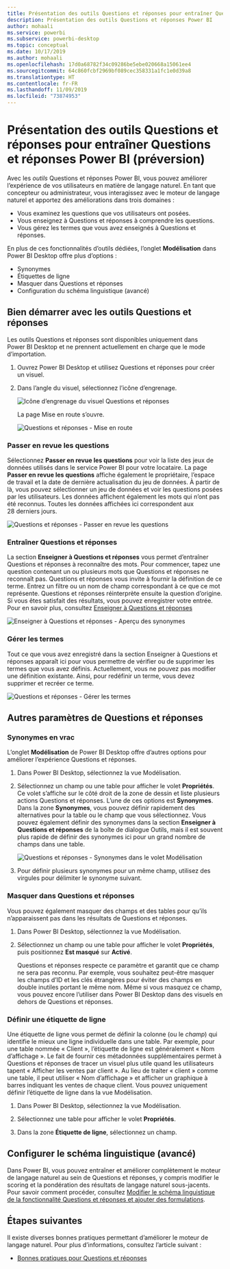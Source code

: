 ```yaml
---
title: Présentation des outils Questions et réponses pour entraîner Questions et réponses Power BI (préversion)
description: Présentation des outils Questions et réponses Power BI
author: mohaali
ms.service: powerbi
ms.subservice: powerbi-desktop
ms.topic: conceptual
ms.date: 10/17/2019
ms.author: mohaali
ms.openlocfilehash: 17d0a68782f34c09286be5ebe020668a15061ee4
ms.sourcegitcommit: 64c860fcbf2969bf089cec358331a1fc1e0d39a8
ms.translationtype: HT
ms.contentlocale: fr-FR
ms.lasthandoff: 11/09/2019
ms.locfileid: "73874953"
---
```

# <a name="intro-to-qa-tooling-to-train-power-bi-qa-preview"></a>Présentation des outils Questions et réponses pour entraîner Questions et réponses Power BI (préversion)

Avec les *outils* Questions et réponses Power BI, vous pouvez améliorer l’expérience de vos utilisateurs en matière de langage naturel. En tant que concepteur ou administrateur, vous interagissez avec le moteur de langage naturel et apportez des améliorations dans trois domaines : 

- Vous examinez les questions que vos utilisateurs ont posées.
- Vous enseignez à Questions et réponses à comprendre les questions.
- Vous gérez les termes que vous avez enseignés à Questions et réponses.

En plus de ces fonctionnalités d’outils dédiées, l’onglet **Modélisation** dans Power BI Desktop offre plus d’options :  

- Synonymes
- Étiquettes de ligne
- Masquer dans Questions et réponses
- Configuration du schéma linguistique (avancé)

## <a name="get-started-with-qa-tooling"></a>Bien démarrer avec les outils Questions et réponses

Les outils Questions et réponses sont disponibles uniquement dans Power BI Desktop et ne prennent actuellement en charge que le mode d’importation.

1. Ouvrez Power BI Desktop et utilisez Questions et réponses pour créer un visuel. 
2. Dans l’angle du visuel, sélectionnez l’icône d’engrenage. 

    ![Icône d’engrenage du visuel Questions et réponses](media/qna-visual-gear.png)

    La page Mise en route s’ouvre.  

    ![Questions et réponses - Mise en route](media/qna-tooling-dialog.png)

### <a name="review-questions"></a>Passer en revue les questions

Sélectionnez **Passer en revue les questions** pour voir la liste des jeux de données utilisés dans le service Power BI pour votre locataire. La page **Passer en revue les questions** affiche également le propriétaire, l’espace de travail et la date de dernière actualisation du jeu de données. À partir de là, vous pouvez sélectionner un jeu de données et voir les questions posées par les utilisateurs. Les données affichent également les mots qui n’ont pas été reconnus. Toutes les données affichées ici correspondent aux 28 derniers jours.

![Questions et réponses - Passer en revue les questions](media/qna-tooling-review-questions.png)

### <a name="teach-qa"></a>Entraîner Questions et réponses

La section **Enseigner à Questions et réponses** vous permet d’entraîner Questions et réponses à reconnaître des mots. Pour commencer, tapez une question contenant un ou plusieurs mots que Questions et réponses ne reconnaît pas. Questions et réponses vous invite à fournir la définition de ce terme. Entrez un filtre ou un nom de champ correspondant à ce que ce mot représente. Questions et réponses réinterprète ensuite la question d’origine. Si vous êtes satisfait des résultats, vous pouvez enregistrer votre entrée. Pour en savoir plus, consultez [Enseigner à Questions et réponses](q-and-a-tooling-teach-q-and-a.md)

![Enseigner à Questions et réponses - Aperçu des synonymes](media/qna-tooling-teach-fixpreview.png)

### <a name="manage-terms"></a>Gérer les termes

Tout ce que vous avez enregistré dans la section Enseigner à Questions et réponses apparaît ici pour vous permettre de vérifier ou de supprimer les termes que vous avez définis. Actuellement, vous ne pouvez pas modifier une définition existante. Ainsi, pour redéfinir un terme, vous devez supprimer et recréer ce terme.

![Questions et réponses - Gérer les termes](media/qna-manage-terms.png)

## <a name="other-qa-settings"></a>Autres paramètres de Questions et réponses

### <a name="bulk-synonyms"></a>Synonymes en vrac

L’onglet **Modélisation** de Power BI Desktop offre d’autres options pour améliorer l’expérience Questions et réponses. 

1. Dans Power BI Desktop, sélectionnez la vue Modélisation.

2. Sélectionnez un champ ou une table pour afficher le volet **Propriétés**.  Ce volet s’affiche sur le côté droit de la zone de dessin et liste plusieurs actions Questions et réponses. L’une de ces options est **Synonymes**. Dans la zone **Synonymes**, vous pouvez définir rapidement des alternatives pour la table ou le champ que vous sélectionnez. Vous pouvez également définir des synonymes dans la section **Enseigner à Questions et réponses** de la boîte de dialogue Outils, mais il est souvent plus rapide de définir des synonymes ici pour un grand nombre de champs dans une table.

    ![Questions et réponses - Synonymes dans le volet Modélisation](media/qna-modelling-pane-synonyms.png)

3. Pour définir plusieurs synonymes pour un même champ, utilisez des virgules pour délimiter le synonyme suivant.

### <a name="hide-from-qa"></a>Masquer dans Questions et réponses

Vous pouvez également masquer des champs et des tables pour qu’ils n’apparaissent pas dans les résultats de Questions et réponses. 

1. Dans Power BI Desktop, sélectionnez la vue Modélisation.

2. Sélectionnez un champ ou une table pour afficher le volet **Propriétés**, puis positionnez **Est masqué** sur **Activé**.

    Questions et réponses respecte ce paramètre et garantit que ce champ ne sera pas reconnu. Par exemple, vous souhaitez peut-être masquer les champs d’ID et les clés étrangères pour éviter des champs en double inutiles portant le même nom. Même si vous masquez ce champ, vous pouvez encore l’utiliser dans Power BI Desktop dans des visuels en dehors de Questions et réponses.

### <a name="set-a-row-label"></a>Définir une étiquette de ligne

Une étiquette de ligne vous permet de définir la colonne (ou le *champ*) qui identifie le mieux une ligne individuelle dans une table. Par exemple, pour une table nommée « Client », l’étiquette de ligne est généralement « Nom d’affichage ». Le fait de fournir ces métadonnées supplémentaires permet à Questions et réponses de tracer un visuel plus utile quand les utilisateurs tapent « Afficher les ventes par client ». Au lieu de traiter « client » comme une table, il peut utiliser « Nom d’affichage » et afficher un graphique à barres indiquant les ventes de chaque client. Vous pouvez uniquement définir l’étiquette de ligne dans la vue Modélisation. 

1. Dans Power BI Desktop, sélectionnez la vue Modélisation.

2. Sélectionnez une table pour afficher le volet **Propriétés**.

3. Dans la zone **Étiquette de ligne**, sélectionnez un champ.

## <a name="configure-the-linguistic-schema-advanced"></a>Configurer le schéma linguistique (avancé)

Dans Power BI, vous pouvez entraîner et améliorer complètement le moteur de langage naturel au sein de Questions et réponses, y compris modifier le scoring et la pondération des résultats de langage naturel sous-jacents. Pour savoir comment procéder, consultez [Modifier le schéma linguistique de la fonctionnalité Questions et réponses et ajouter des formulations](q-and-a-tooling-advanced.md).

## <a name="next-steps"></a>Étapes suivantes

Il existe diverses bonnes pratiques permettant d’améliorer le moteur de langage naturel. Pour plus d’informations, consultez l’article suivant :

* [Bonnes pratiques pour Questions et réponses](q-and-a-best-practices.md)
